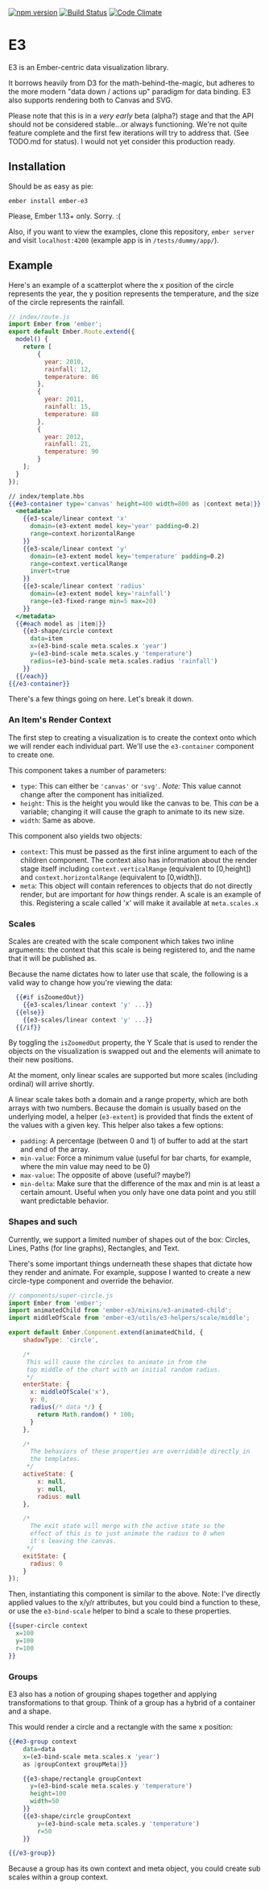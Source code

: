[![npm version](https://badge.fury.io/js/ember-e3@2x.png)](http://badge.fury.io/js/ember-e3)
[![Build Status](https://travis-ci.org/RavelLaw/e3.svg?branch=master)](https://travis-ci.org/RavelLaw/e3)
[![Code Climate](https://codeclimate.com/github/RavelLaw/e3/badges/gpa.svg)](https://codeclimate.com/github/RavelLaw/e3)

# E3

E3 is an Ember-centric data visualization library.

It borrows heavily from D3 for the math-behind-the-magic, but adheres to the more modern "data down / actions up" paradigm for data binding. E3 also supports rendering both to Canvas and SVG.

Please note that this is in a *very early* beta (alpha?) stage and that the API should not be considered stable...or always functioning. We're not quite feature complete and the first few iterations will try to address that. (See TODO.md for status). I would not yet consider this production ready.

## Installation
Should be as easy as pie:

```
ember install ember-e3
```

Please, Ember 1.13+ only. Sorry. :(

Also, if you want to view the examples, clone this repository, `ember server` and visit `localhost:4200` (example app is in `/tests/dummy/app/`).

## Example
Here's an example of a scatterplot where the x position of the circle represents the year, the y position represents the temperature, and the size of the circle represents the rainfall.

```javascript
// index/route.js
import Ember from 'ember';
export default Ember.Route.extend({
  model() {
    return [
    	{
    	  year: 2010,
    	  rainfall: 12,
    	  temperature: 86
    	},
    	{
    	  year: 2011,
    	  rainfall: 15,
    	  temperature: 88
    	},
    	{
    	  year: 2012,
    	  rainfall: 21,
    	  temperature: 90
    	}
    ];
  }
});
```
```handlebars
// index/template.hbs
{{#e3-container type='canvas' height=400 width=800 as |context meta|}}
  <metadata>
    {{e3-scale/linear context 'x'
      domain=(e3-extent model key='year' padding=0.2)
      range=context.horizontalRange
    }}
    {{e3-scale/linear context 'y'
      domain=(e3-extent model key='temperature' padding=0.2)
      range=context.verticalRange
      invert=true
    }}
    {{e3-scale/linear context 'radius'
      domain=(e3-extent model key='rainfall')
      range=(e3-fixed-range min=5 max=20)
    }}
  </metadata>
  {{#each model as |item|}}
    {{e3-shape/circle context
      data=item
      x=(e3-bind-scale meta.scales.x 'year')
      y=(e3-bind-scale meta.scales.y 'temperature')
      radius=(e3-bind-scale meta.scales.radius 'rainfall')
    }}
  {{/each}}
{{/e3-container}}
```

There's a few things going on here. Let's break it down.

### An Item's Render Context
The first step to creating a visualization is to create the context onto which we will render each individual part. We'll use the `e3-container` component to create one.

This component takes a number of parameters:

- `type`: This can either be `'canvas'` or `'svg'`. *Note:* This value cannot change after the component has initialized.
- `height`: This is the height you would like the canvas to be. This *can* be a variable; changing it will cause the graph to animate to its new size.
- `width`: Same as above.

This component also yields two objects:

- `context`: This must be passed as the first inline argument to each of the children component. The context also has information about the render stage itself including `context.verticalRange` (equivalent to [0,height]) and `context.horizontalRange` (equivalent to [0,width]).
- `meta`: This object will contain references to objects that do not directly render, but are important for *how* things render. A scale is an example of this. Registering a scale called 'x' will make it available at `meta.scales.x`

### Scales
Scales are created with the scale component which takes two inline arguments: the context that this scale is being registered to, and the name that it will be published as.

Because the name dictates how to later use that scale, the following is a valid way to change how you're viewing the data:

```handlebars
  {{#if isZoomedOut}}
    {{e3-scales/linear context 'y' ...}}
  {{else}}
    {{e3-scales/linear context 'y' ...}}
  {{/if}}
```

By toggling the `isZoomedOut` property, the Y Scale that is used to render the objects on the visualization is swapped out and the elements will animate to their new positions.

At the moment, only linear scales are supported but more scales (including ordinal) will arrive shortly.

A linear scale takes both a domain and a range property, which are both arrays with two numbers. Because the domain is usually based on the underlying model, a helper (`e3-extent`) is provided that finds the extent of the values with a given key. This helper also takes a few options:

- `padding`: A percentage (between 0 and 1) of buffer to add at the start and end of the array.
- `min-value`: Force a minimum value (useful for bar charts, for example, where the min value may need to be 0)
- `max-value`: The opposite of above (useful? maybe?)
- `min-delta`: Make sure that the difference of the max and min is at least a certain amount. Useful when you only have one data point and you still want predictable behavior.

### Shapes and such
Currently, we support a limited number of shapes out of the box: Circles, Lines, Paths (for line graphs), Rectangles, and Text.

There's some important things underneath these shapes that dictate how they render and animate. For example, suppose I wanted to create a new circle-type component and override the behavior.

```javascript
// components/super-circle.js
import Ember from 'ember';
import animatedChild from 'ember-e3/mixins/e3-animated-child';
import middleOfScale from 'ember-e3/utils/e3-helpers/scale/middle';

export default Ember.Component.extend(animatedChild, {
	shadowType: 'circle',

	/*
	 This will cause the circles to animate in from the
	 top middle of the chart with an initial random radius.
	 */
	enterState: {
	  x: middleOfScale('x'),
	  y: 0,
	  radius(/* data */) {
	    return Math.random() * 100;
	  }
	},

	/*
	  The behaviors of these properties are overridable directly in
	  the templates.
	 */
	activeState: {
		x: null,
		y: null,
		radius: null
	},

	/*
	  The exit state will merge with the active state so the
	  effect of this is to just animate the radius to 0 when
	  it's leaving the canvas.
	 */
	exitState: {
	  radius: 0
	}
});
```

Then, instantiating this component is similar to the above. Note: I've directly applied values to the x/y/r attributes, but you could bind a function to these, or use the `e3-bind-scale` helper to bind a scale to these properties.

```handlebars
{{super-circle context
  x=100
  y=100
  r=100
}}
```

### Groups
E3 also has a notion of grouping shapes together and applying transformations to that group. Think of a group has a hybrid of a container and a shape.

This would render a circle and a rectangle with the same x position:

```handlebars
{{#e3-group context
	data=data
	x=(e3-bind-scale meta.scales.x 'year')
	as |groupContext groupMeta|}}

	{{e3-shape/rectangle groupContext
	  y=(e3-bind-scale meta.scales.y 'temperature')
	  height=100
	  width=50
	}}
	{{e3-shape/circle groupContext
		y=(e3-bind-scale meta.scales.y 'temperature')
		r=50
	}}

{{/e3-group}}
```

Because a group has its own context and meta object, you could create sub scales within a group context.
